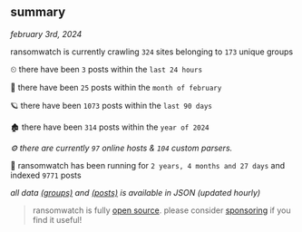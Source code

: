 
## summary
_february 3rd, 2024_

ransomwatch is currently crawling `324` sites belonging to `173` unique groups

⏲ there have been `3` posts within the `last 24 hours`

🦈 there have been `25` posts within the `month of february`

🪐 there have been `1073` posts within the `last 90 days`

🏚 there have been `314` posts within the `year of 2024`

_⚙️ there are currently `97` online hosts & `104` custom parsers._

🦕 ransomwatch has been running for `2 years, 4 months and 27 days` and indexed `9771` posts

_all data  [(groups)](http://ransomwhat.telemetry.ltd/groups) and [(posts)](http://ransomwhat.telemetry.ltd/posts) is available in JSON (updated hourly)_

> ransomwatch is fully [open source](https://github.com/joshhighet/ransomwatch#ransomwatch--). please consider [sponsoring](https://github.com/sponsors/joshhighet) if you find it useful!
